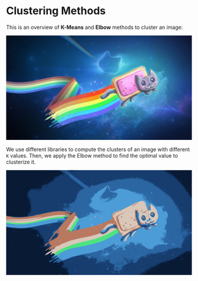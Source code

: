 # Clustering Methods

This is an overview of **K-Means** and **Elbow** methods to cluster an image:

![Nyan Cat Image](NyanCat1.jpg "Nyan Cat Image")

We use different libraries to compute the clusters of an image with different `K` values. Then, we apply the Elbow method to find the optimal value to clusterize it.

![Clusterized Nyan Cat Image](optimal_clust_NyanCat1.jpg "Clusterized Nyan Cat Image")

